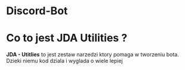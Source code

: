 # Discord-Bot
<h1> Co to jest JDA Utilities ? </h1>

<p> <b>JDA - Utitlies</b> to jest zestaw narzedzi ktory pomaga w tworzeniu bota. Dzieki niemu kod dziala i wyglada o wiele lepiej </p>

